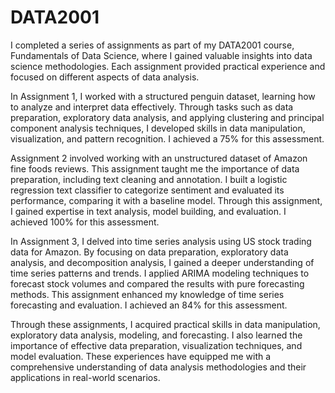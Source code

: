 # DATA2001

I completed a series of assignments as part of my DATA2001 course, Fundamentals of Data Science, where I gained valuable insights into data science methodologies. Each assignment provided practical experience and focused on different aspects of data analysis.

In Assignment 1, I worked with a structured penguin dataset, learning how to analyze and interpret data effectively. Through tasks such as data preparation, exploratory data analysis, and applying clustering and principal component analysis techniques, I developed skills in data manipulation, visualization, and pattern recognition. I achieved a 75% for this assessment.

Assignment 2 involved working with an unstructured dataset of Amazon fine foods reviews. This assignment taught me the importance of data preparation, including text cleaning and annotation. I built a logistic regression text classifier to categorize sentiment and evaluated its performance, comparing it with a baseline model. Through this assignment, I gained expertise in text analysis, model building, and evaluation. I achieved 100% for this assessment.

In Assignment 3, I delved into time series analysis using US stock trading data for Amazon. By focusing on data preparation, exploratory data analysis, and decomposition analysis, I gained a deeper understanding of time series patterns and trends. I applied ARIMA modeling techniques to forecast stock volumes and compared the results with pure forecasting methods. This assignment enhanced my knowledge of time series forecasting and evaluation. I achieved an 84% for this assessment.

Through these assignments, I acquired practical skills in data manipulation, exploratory data analysis, modeling, and forecasting. I also learned the importance of effective data preparation, visualization techniques, and model evaluation. These experiences have equipped me with a comprehensive understanding of data analysis methodologies and their applications in real-world scenarios.
